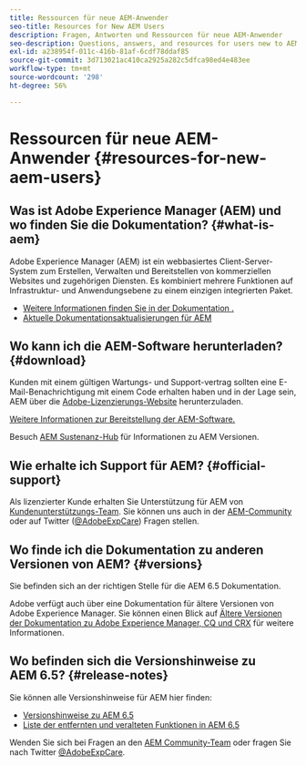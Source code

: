 ```yaml
---
title: Ressourcen für neue AEM-Anwender
seo-title: Resources for New AEM Users
description: Fragen, Antworten und Ressourcen für neue AEM-Anwender
seo-description: Questions, answers, and resources for users new to AEM
exl-id: a238954f-011c-416b-81af-6cdf78ddaf85
source-git-commit: 3d713021ac410ca2925a282c5dfca98ed4e483ee
workflow-type: tm+mt
source-wordcount: '298'
ht-degree: 56%

---
```


# Ressourcen für neue AEM-Anwender {#resources-for-new-aem-users}

## Was ist Adobe Experience Manager (AEM) und wo finden Sie die Dokumentation? {#what-is-aem}

Adobe Experience Manager (AEM) ist ein webbasiertes Client-Server-System zum Erstellen, Verwalten und Bereitstellen von kommerziellen Websites und zugehörigen Diensten. Es kombiniert mehrere Funktionen auf Infrastruktur- und Anwendungsebene zu einem einzigen integrierten Paket.

* [Weitere Informationen finden Sie in der Dokumentation .](/help/sites-deploying/home.md)
* [Aktuelle Dokumentationsaktualisierungen für AEM](https://experienceleague.adobe.com/docs/experience-manager-release-information/aem-release-updates/doc-updates/documentation-updates.html?lang=en)

## Wo kann ich die AEM-Software herunterladen? {#download}

Kunden mit einem gültigen Wartungs- und Support-vertrag sollten eine E-Mail-Benachrichtigung mit einem Code erhalten haben und in der Lage sein, AEM über die [Adobe-Lizenzierungs-Website](https://licensing.adobe.com/) herunterzuladen.

[Weitere Informationen zur Bereitstellung der AEM-Software.](/help/sites-deploying/home.md)

Besuch [AEM Sustenanz-Hub](https://experienceleague.adobe.com/docs/experience-manager-release-information/aem-release-updates/aem-releases-updates.html?lang=de) für Informationen zu AEM Versionen.

## Wie erhalte ich Support für AEM? {#official-support}

Als lizenzierter Kunde erhalten Sie Unterstützung für AEM von [Kundenunterstützungs-Team](https://experienceleague.adobe.com/?support-solution=General&amp;lang=de#support). Sie können uns auch in der [AEM-Community](https://experienceleaguecommunities.adobe.com:443/t5/adobe-experience-manager/ct-p/adobe-experience-manager-community) oder auf Twitter ([@AdobeExpCare](https://twitter.com/adobeexpcare)) Fragen stellen.

## Wo finde ich die Dokumentation zu anderen Versionen von AEM? {#versions}

Sie befinden sich an der richtigen Stelle für die AEM 6.5 Dokumentation.

Adobe verfügt auch über eine Dokumentation für ältere Versionen von Adobe Experience Manager. Sie können einen Blick auf [Ältere Versionen der Dokumentation zu Adobe Experience Manager, CQ und CRX](https://experienceleague.adobe.com/docs/experience-manager-release-information/aem-release-updates/previous-updates/aem-previous-versions.html?lang=de) für weitere Informationen.

## Wo befinden sich die Versionshinweise zu AEM 6.5? {#release-notes}

Sie können alle Versionshinweise für AEM hier finden:

* [Versionshinweise zu AEM 6.5](/help/release-notes/home.md)
* [Liste der entfernten und veralteten Funktionen in AEM 6.5](/help/release-notes/deprecated-removed-features.md)

Wenden Sie sich bei Fragen an den [AEM Community-Team](https://help-forums.adobe.com/content/adobeforums/en/experience-manager-forum/adobe-experience-manager.html) oder fragen Sie nach Twitter [@AdobeExpCare](https://twitter.com/adobeexpcare).
